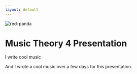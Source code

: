 ```yaml
---
layout: default
---
```


![red-panda](http://www.jqueryscript.net/images/Simplest-Responsive-jQuery-Image-Lightbox-Plugin-simple-lightbox.jpg)

# Music Theory 4 Presentation

I write cool music

And I wrote a cool music over a few days for this presentation.
